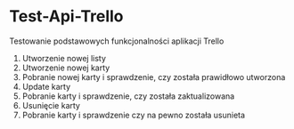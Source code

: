 # Test-Api-Trello
Testowanie podstawowych funkcjonalności aplikacji Trello
1. Utworzenie nowej listy
2. Utworzenie nowej karty
3. Pobranie nowej karty i sprawdzenie, czy została prawidłowo utworzona
4. Update karty
5. Pobranie karty i sprawdzenie, czy została zaktualizowana
6. Usunięcie karty
7. Pobranie karty i sprawdzenie czy na pewno została  usunieta

